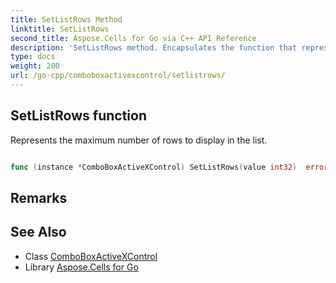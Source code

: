 ```yaml
---
title: SetListRows Method 
linktitle: SetListRows
second_title: Aspose.Cells for Go via C++ API Reference
description: 'SetListRows method. Encapsulates the function that represents setlistrows in Go.'
type: docs
weight: 200
url: /go-cpp/comboboxactivexcontrol/setlistrows/
---
```


## SetListRows function

Represents the maximum number of rows to display in the list.

```go

func (instance *ComboBoxActiveXControl) SetListRows(value int32)  error

```

## Remarks


## See Also

* Class [ComboBoxActiveXControl](../)
* Library [Aspose.Cells for Go](../../)

